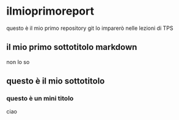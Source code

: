 # ilmioprimoreport
questo è il mio primo repository git lo imparerò nelle lezioni di TPS
## il mio primo sottotitolo markdown 
non lo so 
## questo è il mio sottotitolo
### questo è un mini titolo
ciao